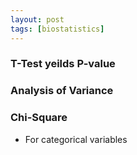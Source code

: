```yaml
---
layout: post
tags: [biostatistics]
---
```


### T-Test yeilds P-value

### Analysis of Variance 

### Chi-Square

- For categorical variables
